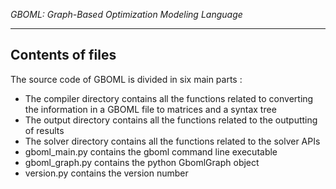 *GBOML: Graph-Based Optimization Modeling Language*

---
## Contents of files
The source code of GBOML is divided in six main parts : 
- The compiler directory contains all the functions related to converting the information in a GBOML file to matrices and a syntax tree
- The output directory contains all the functions related to the outputting of results
- The solver directory contains all the functions related to the solver APIs
- gboml_main.py contains the gboml command line executable
- gboml_graph.py contains the python GbomlGraph object
- version.py contains the version number